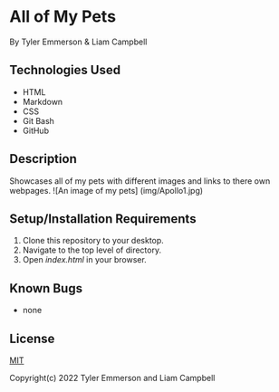 # All of My Pets
By Tyler Emmerson & Liam Campbell


## Technologies Used

* HTML
* Markdown
* CSS
* Git Bash
* GitHub

## Description

Showcases all of my pets with different images and links to there own webpages.
![An image of my pets] (img/Apollo1.jpg)
## Setup/Installation Requirements

1. Clone this repository to your desktop.
2. Navigate to the top level of directory.
3. Open *index.html* in your browser.

## Known Bugs

* none

## License
<p><a href="LICENSE.txt">MIT</a></p>
Copyright(c) 2022 Tyler Emmerson and Liam Campbell
